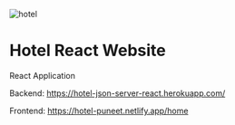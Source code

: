 ![hotel](https://user-images.githubusercontent.com/55274410/128629260-046a54be-ff31-4664-b611-3e975cc38058.JPG)

# Hotel React Website
React Application 

Backend:
https://hotel-json-server-react.herokuapp.com/

Frontend:
https://hotel-puneet.netlify.app/home
